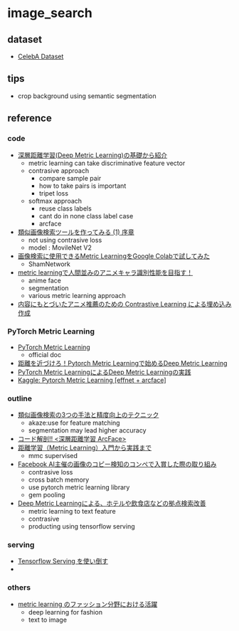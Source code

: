 # image_search
## dataset
- [CelebA Dataset](http://mmlab.ie.cuhk.edu.hk/projects/CelebA.html)

## tips
- crop background using semantic segmentation

## reference
### code
- [深層距離学習(Deep Metric Learning)の基礎から紹介](https://tech-blog.optim.co.jp/entry/2021/10/01/100000#ArcFace)
  - metric learning can take discriminative feature vector
  - contrasive approach
    - compare sample pair
    - how to take pairs is important
    - tripet loss
  - softmax approach
    - reuse class labels
    - cant do in none class label case
    - arcface
- [類似画像検索ツールを作ってみる (1) 序章](https://zenn.dev/kleamp1e/articles/202105-similar-search-1)
  - not using contrasive loss
  - model : MovileNet V2
- [画像検索に使用できるMetric LearningをGoogle Colabで試してみた](https://www.yurui-deep-learning.com/2021/01/19/%E7%94%BB%E5%83%8F%E6%A4%9C%E7%B4%A2%E3%81%AB%E4%BD%BF%E7%94%A8%E3%81%A7%E3%81%8D%E3%82%8Bmetric-learning%E3%82%92google-colab%E3%81%A7%E8%A9%A6%E3%81%97%E3%81%A6%E3%81%BF%E3%81%9F/)
  - ShamNetwork
- [metric learningで人間並みのアニメキャラ識別性能を目指す！](https://toa-hakobune.hatenablog.com/entry/2021/01/11/212459)
  - anime face 
  - segmentation
  - various metric learning approach
- [内容にもとづいたアニメ推薦のための Contrastive Learning による埋め込み作成](https://kirarajump-tech.hatenablog.com/entry/2021/12/12/112218)
### PyTorch Metric Learning 
- [PyTorch Metric Learning](https://kevinmusgrave.github.io/pytorch-metric-learning/)
  - official doc
- [距離を近づけろ！Pytorch Metric Learningで始めるDeep Metric Learning](https://qiita.com/dcm_ishii/items/4abb2f0090c43b293cb1)
- [PyTorch Metric LearningによるDeep Metric Learningの実践](https://tech-blog.optim.co.jp/entry/2022/04/06/100000)
- [Kaggle: Pytorch Metric Learning [effnet + arcface]](https://www.kaggle.com/code/taindow/pytorch-metric-learning-effnet-arcface/notebook)
### outline
- [類似画像検索の3つの手法と精度向上のテクニック](https://www.imagazine.co.jp/%E9%A1%9E%E4%BC%BC%E7%94%BB%E5%83%8F%E6%A4%9C%E7%B4%A2%E3%81%AE3%E3%81%A4%E3%81%AE%E6%89%8B%E6%B3%95%E3%81%A8%E7%B2%BE%E5%BA%A6%E5%90%91%E4%B8%8A%E3%81%AE%E3%83%86%E3%82%AF%E3%83%8B%E3%83%83%E3%82%AF/)
  - akaze:use for feature matching
  - segmentation may lead higher accuracy
- [コード解剖!! <深層距離学習 ArcFace>](https://qiita.com/kanataken/items/9b6af8f5c703ed0e21e0)
- [距離学習（Metric Learning）入門から実践まで](https://cpp-learning.com/metric-learning/#Metric_Learning-2)
  - mmc supervised
- [Facebook AI主催の画像のコピー検知のコンペで入賞した際の取り組み](https://engineering.dena.com/blog/2021/12/fb-isc-1st/)
  - contrasive loss
  - cross batch memory
  - use pytorch metric learning library
  - gem pooling
- [Deep Metric Learningによる、ホテルや飲食店などの拠点検索改善](https://techblog.yahoo.co.jp/entry/2021120330233760/)
  - metric learning to text feature
  - contrasive
  - producting using tensorflow serving
### serving
- [Tensorflow Serving を使い倒す](https://qiita.com/cvusk/items/abe68076bbbb87966539)
- 

### others
- [metric learning のファッション分野における活躍](https://zenn.dev/hrsma2i/articles/metric-learning-adcal-20-22)
  - deep learning for fashion
  - text to image
